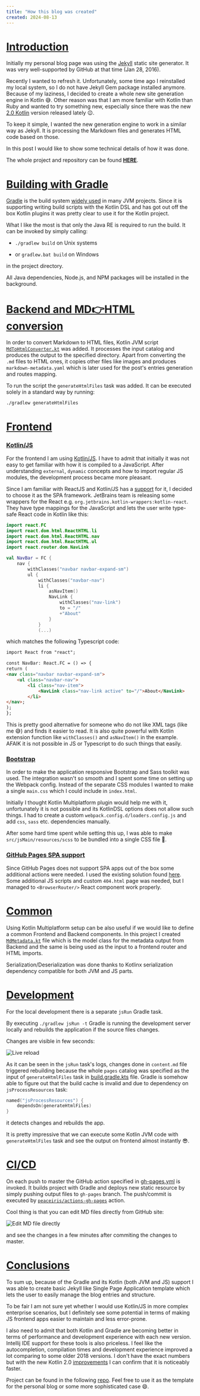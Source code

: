 ```yaml
---
title: "How this blog was created"
created: 2024-08-13
---
```


# [Introduction](/posts/how-it-was-created#intro)

Initially my personal blog page was using the [Jekyll](https://jekyllrb.com/) static site generator.
It was very well-supported by GitHub at that time (Jan 28, 2016).

Recently I wanted to refresh it. Unfortunately, some time ago I reinstalled my local system,
so I do not have Jekyll Gem package installed anymore. Because of my laziness, I decided to create a whole new site
generation engine in Kotlin 😅.
Other reason was that I am more familiar with Kotlin than Ruby and wanted to try something new, especially
since there was the new [2.0 Kotlin](https://kotlinlang.org/docs/whatsnew20.html) version released lately 😉.

To keep it simple, I wanted the new generation engine to work in a similar way as Jekyll.
It is processing the Markdown files and generates HTML code based on those.

In this post I would like to show some technical details of how it was done.

The whole project and repository can be found
**[HERE](https://github.com/PrzemyslawSwiderski/PrzemyslawSwiderski.github.io/)**.

# [Building with Gradle](/posts/how-it-was-created#gradle-build)

[Gradle](https://gradle.org/) is the build system [widely used](https://www.jetbrains.com/lp/devecosystem-2023/java/) in
many JVM projects.
Since it is supporting writing build scripts with the Kotlin DSL and has got out off the box Kotlin plugins
it was pretty clear to use it for the Kotlin project.

What I like the most is that only the Java RE is required to run the build.
It can be invoked by simply calling:

* `./gradlew build` on Unix systems

* or `gradlew.bat build` on Windows

in the project directory.

All Java dependencies, Node.js, and NPM packages will be installed in the background.

# [Backend and MD👉HTML conversion](/posts/how-it-was-created#backend)

In order to convert Markdown to HTML files, Kotlin JVM script
[`MdToHtmlConverter.kt`](https://github.com/PrzemyslawSwiderski/PrzemyslawSwiderski.github.io/blob/master/src/jvmMain/kotlin/app/MdToHtmlConverter.kt)
was added. It processes the input catalog and produces the output to the specified directory.
Apart from converting the `.md` files to HTML ones, it copies other files like images and
produces `markdown-metadata.yaml` which is later used for the post's entries generation and routes mapping.

To run the script the `generateHtmlFiles` task was added. It can be executed solely in a standard way by running:

```commandline
./gradlew generateHtmlFiles
```

# [Frontend](/posts/how-it-was-created#frontend)

### [Kotlin/JS](/posts/how-it-was-created#kotlinjs)

For the frontend I am using [Kotlin/JS](https://kotlinlang.org/docs/js-overview.html).
I have to admit that initially it was not easy to get familiar with how it is compiled to a JavaScript.
After understanding `external`, `dynamic` concepts and how to import regular JS modules, the development process became
more pleasant.

Since I am familiar with ReactJS and Kotlin/JS has a [support](https://kotlinlang.org/docs/js-react.html) for it,
I decided to choose it as the SPA framework.
JetBrains team is releasing some wrappers for the React e.g. `org.jetbrains.kotlin-wrappers:kotlin-react`.
They have type mappings for the JavaScript and lets the user write type-safe React code in Kotlin like this:

```kotlin
import react.FC
import react.dom.html.ReactHTML.li
import react.dom.html.ReactHTML.nav
import react.dom.html.ReactHTML.ul
import react.router.dom.NavLink

val NavBar = FC {
    nav {
        withClasses("navbar navbar-expand-sm")
        ul {
            withClasses("navbar-nav")
            li {
                asNavItem()
                NavLink {
                    withClasses("nav-link")
                    to = "/"
                    +"About"
                }
            }
            (...)
```

which matches the following Typescript code:

```html
import React from "react";

const NavBar: React.FC = () => {
return (
<nav class="navbar navbar-expand-sm">
    <ul class="navbar-nav">
        <li class="nav-item">
            <NavLink class="nav-link active" to="/">About</NavLink>
        </li>
</nav>;
);
};
```

This is pretty good alternative for someone who do not like XML tags (like me 😅) and finds it easier to read.
It is also quite powerful with Kotlin extension function like `withClasses()` and `asNavItem()` in the example.
AFAIK it is not possible in JS or Typescript to do such things that easily.

### [Bootstrap](/posts/how-it-was-created#bootstrap)

In order to make the application responsive Bootstrap and Sass toolkit was used.
The integration wasn't so smooth and I spent some time on setting up the Webpack config.
Instead of the separate CSS modules I wanted to make a single `main.css` which I could include in `index.html`.

Initially I thought Kotlin Multiplatform plugin would help me with it, unfortunately it is not possible and its
KotlinDSL options does not allow such things. I had to create a custom `webpack.config.d/loaders.config.js`
and add `css`, `sass` etc. dependencies manually.

After some hard time spent while setting this up, I was able to make `src/jsMain/resources/scss` to be bundled into
a single CSS file 🥳.

### [GitHub Pages SPA support](/posts/how-it-was-created#gh-pages)

Since GitHub Pages does not support SPA apps out of the box some additional actions were needed.
I used the existing solution found [here](https://github.com/rafgraph/spa-github-pages).
Some additional JS scripts and custom `404.html` page was needed, but I managed to `<BrowserRouter/>` React component
work properly.

# [Common](/posts/how-it-was-created#common)

Using Kotlin Multiplatform setup can be also useful if we would like to define a common Frontend and Backend components.
In this project I created
[`MdMetadata.kt`](https://github.com/PrzemyslawSwiderski/PrzemyslawSwiderski.github.io/blob/master/src/commonMain/kotlin/app/model/MdMetadata.kt)
file which is the model class for the metadata output from Backend and the same is being used as the input to a
frontend router and HTML imports.

Serialization/Deserialization was done thanks to Kotlinx serialization dependency compatible for both JVM and JS parts.

# [Development](/posts/how-it-was-created#development)

For the local development there is a separate `jsRun` Gradle task.

By executing `./gradlew jsRun -t` Gradle is running the development server locally and rebuilds the application if the
source files changes.

Changes are visible in few seconds:

<img class="responsive-img" src="/pages/posts/how-it-was-created/live-changes.gif" alt="Live reload"></img>

As it can be seen in the `jsRun` task's logs, changes done in `content.md` file triggered rebuilding because the
whole `pages` catalog was specified as the input of `generateHtmlFiles` task in
[build.gradle.kts](https://github.com/PrzemyslawSwiderski/PrzemyslawSwiderski.github.io/blob/master/build.gradle.kts)
file.
Gradle is somehow able to figure out that the build cache is invalid and due to dependency on `jsProcessResources` task:

```kotlin
named("jsProcessResources") {
    dependsOn(generateHtmlFiles)
}
```

it detects changes and rebuilds the app.

It is pretty impressive that we can execute some Kotlin JVM code with `generateHtmlFiles` task and see the output on
frontend almost instantly 😎.

# [CI/CD](/posts/how-it-was-created#ci-cd)

On each push to master the GitHub action specified
in [gh-pages.yml](https://github.com/PrzemyslawSwiderski/PrzemyslawSwiderski.github.io/blob/master/.github/workflows/gh-pages.yml)
is invoked. It builds project with Gradle and deploys new static resource by simply pushing output files to `gh-pages`
branch. The push/commit is executed by [`peaceiris/actions-gh-pages`](https://github.com/peaceiris/actions-gh-pages)
action.

Cool thing is that you can edit MD files directly from GitHub site:

<img class="responsive-img" src="/pages/posts/how-it-was-created/github-edit.png" alt="Edit MD file directly"></img>

and see the changes in a few minutes after
commiting the changes to master.

# [Conclusions](/posts/how-it-was-created#conclusions)

To sum up, because of the Gradle and its Kotlin (both JVM and JS) support I was able to create basic Jekyll like Single
Page Application template which lets the user to easily manage the blog entries and structure.

To be fair I am not sure yet whether I would use Kotlin/JS in more complex enterprise scenarios, but I definitely see
some potential in terms of making JS frontend apps easier to maintain and less error-prone.

I also need to admit that both Kotlin and Gradle are becoming better in terms of performance and development experience
with each new version. Intellij IDE support for these tools is also priceless.
I feel like the autocompletion, compilation times and development experience improved a lot comparing to some older
2018 versions. I don't have the exact numbers but with the new Kotlin 2.0
[improvements](https://blog.jetbrains.com/kotlin/2024/05/celebrating-kotlin-2-0-fast-smart-and-multiplatform/)
I can confirm that it is noticeably faster.

Project can be found in the following
[repo](https://github.com/PrzemyslawSwiderski/PrzemyslawSwiderski.github.io/).
Feel free to use it as the template for the personal blog or some more sophisticated case 😄.
